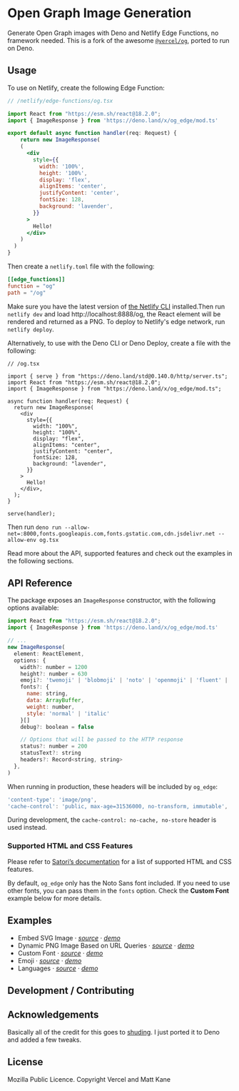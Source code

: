 # Open Graph Image Generation

Generate Open Graph images with Deno and Netlify Edge Functions, no framework
needed. This is a fork of the awesome
[`@vercel/og`](https://www.npmjs.com/package/@vercel/og), ported to run on Deno.

## Usage

To use on Netlify, create the following Edge Function:

```jsx
// /netlify/edge-functions/og.tsx

import React from "https://esm.sh/react@18.2.0";
import { ImageResponse } from 'https://deno.land/x/og_edge/mod.ts'

export default async function handler(req: Request) {
    return new ImageResponse(
    (
      <div
        style={{
          width: '100%',
          height: '100%',
          display: 'flex',
          alignItems: 'center',
          justifyContent: 'center',
          fontSize: 128,
          background: 'lavender',
        }}
      >
        Hello!
      </div>
    )
  )
}
```

Then create a `netlify.toml` file with the following:

```toml
[[edge_functions]]
function = "og"
path = "/og"
```

Make sure you have the latest version of
[the Netlify CLI](https://docs.netlify.com/cli/get-started/) installed.Then run
`netlify dev` and load http://localhost:8888/og, the React element will be
rendered and returned as a PNG. To deploy to Netlify's edge network, run
`netlify deploy`.

Alternatively, to use with the Deno CLI or Deno Deploy, create a file with the
following:

```tsx
// /og.tsx

import { serve } from "https://deno.land/std@0.140.0/http/server.ts";
import React from "https://esm.sh/react@18.2.0";
import { ImageResponse } from "https://deno.land/x/og_edge/mod.ts";

async function handler(req: Request) {
  return new ImageResponse(
    <div
      style={{
        width: "100%",
        height: "100%",
        display: "flex",
        alignItems: "center",
        justifyContent: "center",
        fontSize: 128,
        background: "lavender",
      }}
    >
      Hello!
    </div>,
  );
}

serve(handler);
```

Then run `deno run --allow-net=:8000,fonts.googleapis.com,fonts.gstatic.com,cdn.jsdelivr.net --allow-env og.tsx`

Read more about the API, supported features and check out the examples in the
following sections.

## API Reference

The package exposes an `ImageResponse` constructor, with the following options
available:

```jsx
import React from "https://esm.sh/react@18.2.0";
import { ImageResponse } from 'https://deno.land/x/og_edge/mod.ts'

// ...
new ImageResponse(
  element: ReactElement,
  options: {
    width?: number = 1200
    height?: number = 630
    emoji?: 'twemoji' | 'blobmoji' | 'noto' | 'openmoji' | 'fluent' | 'fluentFlat' = 'twemoji',
    fonts?: {
      name: string,
      data: ArrayBuffer,
      weight: number,
      style: 'normal' | 'italic'
    }[]
    debug?: boolean = false

    // Options that will be passed to the HTTP response
    status?: number = 200
    statusText?: string
    headers?: Record<string, string>
  },
)
```

When running in production, these headers will be included by `og_edge`:

```jsx
'content-type': 'image/png',
'cache-control': 'public, max-age=31536000, no-transform, immutable',
```

During development, the `cache-control: no-cache, no-store` header is used
instead.

### Supported HTML and CSS Features

Please refer to
[Satori’s documentation](https://github.com/vercel/satori#documentation) for a
list of supported HTML and CSS features.

By default, `og_edge` only has the Noto Sans font included. If you need to use
other fonts, you can pass them in the `fonts` option. Check the **Custom Font**
example below for more details.

## Examples

- Embed SVG Image ·
  [_source_](https://github.com/ascorbic/og-edge/blob/main//netlify/edge-functions/image-svg.tsx)
  · [_demo_](https://og-examples.netlify.app/og/image-svg)
- Dynamic PNG Image Based on URL Queries ·
  [_source_](https://github.com/ascorbic/og-edge/blob/main//netlify/edge-functions/dynamic-image.tsx)
  · [_demo_](https://og-examples.netlify.app/og/dynamic-image?username=ascorbic)
- Custom Font ·
  [_source_](https://github.com/ascorbic/og-edge/blob/main//netlify/edge-functions/custom-font.tsx)
  · [_demo_](https://og-examples.netlify.app/og/custom-font)
- Emoji ·
  [_source_](https://github.com/ascorbic/og-edge/blob/main//netlify/edge-functions/emoji.tsx)
  · [_demo_](https://og-examples.netlify.app/og/emoji)
- Languages ·
  [_source_](https://github.com/ascorbic/og-edge/blob/main//netlify/edge-functions/language.tsx)
  · [_demo_](https://og-examples.netlify.app/og/language)

## Development / Contributing

## Acknowledgements

Basically all of the credit for this goes to
[shuding](https://github.com/shuding). I just ported it to Deno and added a few
tweaks.

## License

Mozilla Public Licence. Copyright Vercel and Matt Kane
